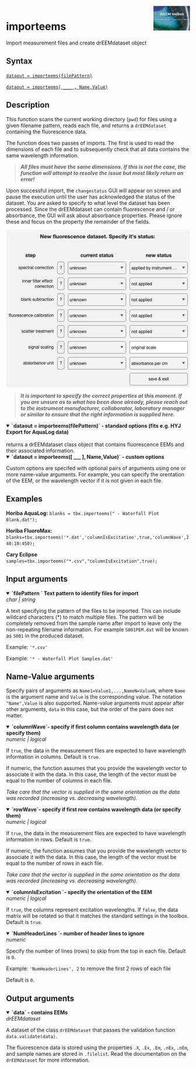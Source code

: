 <img src="top right corner logo.png" width="100" height="auto" align="right"/>

# importeems
Import measurement files and create drEEMdataset object



## Syntax
[`dataout = importeems(filePattern)`](#syntax1)

[`dataout = importeems( ___ , Name,Value)`](#syntax2)



## Description

This function scans the current working directory (`pwd`) for files using a given filename pattern, reads each file, and returns a `drEEMdataset` containing the fluorescence data.

The function does two passes of imports. The first is used to read the dimensions of each file and to subsequently check that all data contains the same wavelength information.

> ***All files must have the same dimensions. If this is not the case, the function will attempt to resolve the issue but most likely return an error!***

Upon successful import, the `changestatus` GUI will appear on screen and pause the execution until the user has acknowledged the status of the dataset. You are asked to specify to what level the dataset has been processed. Since the drEEMdataset can contain fluorescence and / or absorbance, the GUI will ask about absorbance properties. Please ignore these and focus on the property the remainder of the fields.

 <img src="newfldata.png" width="auto" height="auto" align="center"/>

> ***It is important to specify the correct properties at this moment. If you are unsure as to what has been done already, please reach out to the instrument manufacturer, collaborator, laboratory manager or similar to ensure that the right information is supplied here.***


<details open>
<summary><b>
`dataout = importeems(filePattern)` - standard options (fits e.g. HYJ Export for AquaLog data)</b>
</summary>
<a name="syntax1"></a><br>
returns a drEEMdataset class object that contains fluorescence EEMs and their associated information.


<details open>
<summary><b>
`dataout = importeems([ ___ ], Name,Value)` - custom options</b>
</summary>
<a name="syntax2"></a>

Custom options are specifed with optional pairs of arguments using one or more name-value arguments. For example, you can specify the orentation of the EEM, or the wavelength vector if it is not given in each file.

## Examples
<strong>Horiba AquaLog:</strong>
`blanks = tbx.importeems(" - Waterfall Plot Blank.dat");`

<strong>Horiba FluoroMax:</strong>     `blanks=tbx.importeems('*.dat','columnIsExcitation',true,'columnWave',240:10:450);`

<strong>Cary Eclipse</strong>  `samples=tbx.importeems("*.csv","columnIsExcitation",true);`

## Input arguments ##

<details open>
    <summary><b>`filePattern ` Text pattern to identify files for import</b></summary>
    <i>char | string</i>
        
A text specifying the pattern of the files to be imported. This can include wildcard characters (*) to match multiple files. The pattern will be completely removed from the sample name after import to leave only the non-repeating filename information. For example `S001PEM.dat` will be known as `S001` in the produced dataset.


Example: `'*.csv'`

Example: `'* - Waterfall Plot Samples.dat'`

</details>


## Name-Value arguments
Specify pairs of arguments as `Name1=Value1,...,NameN=ValueN`, where `Name` is the argument name and `Value` is the corresponding value. The notation `"Name",Value` is also supported. Name-value arguments must appear after other arguments, `data` in this case, but the order of the pairs does not matter. 
<a name="NameValue"></a>

<details open>
    <summary><b>`columnWave`- specify if first column contains wavelength data (or specify them)</b></summary>
    <i>numeric | logical</i>

If `true`, the data in the measurement files are expected to have wavelength information in columns. Default is `true`.

If numeric, the function assumes that you provide the wavelength vector to associate it with the data. In this case, the length of the vector must be equal to the number of columns in each file. 

*Take care that the vector is supplied in the same orientation as the data was recorded (increasing vs. decreasing wavelength).*
</details>

<details open>
    <summary><b>`rowWave`- specify if first row contains wavelength data (or specify them)</b></summary>
    <i>numeric | logical</i>

If `true`, the data in the measurement files are expected to have wavelength information in rows. Default is `true`.

If numeric, the function assumes that you provide the wavelength vector to associate it with the data. In this case, the length of the vector must be equal to the number of rows in each file. 

*Take care that the vector is supplied in the same orientation as the data was recorded (increasing vs. decreasing wavelength).*
</details>


<details open>
    <summary><b>`columnIsExcitation `- specify the orientation of the EEM</b></summary>
    <i>numeric | logical</i>

If `true`, the columns represent excitation wavelengths. If `false`, the data matrix will be rotated so that it matches the standard settings in the toolbox. Default is `true`.

</details>



<details open>
    <summary><b>`NumHeaderLines `- number of header lines to ignore</b></summary>
    <i>numeric</i>

Specify the number of  lines (rows) to skip from the top in each file. Default is `0`.<br>

Example: `'NumHeaderLines', 2` to remove the first 2 rows of each file<br>

Default is `0`.

</details>

## Output arguments
<details open>
    <summary><b>`data` - contains EEMs </b></summary>
    <i>drEEMdataset</i>
        
A dataset of the class `drEEMdataset` that passes the validation function `data.validate(data)`. 

The fluorescence data is stored using the properties `.X`, `.Ex`, `.Em`, `.nEx`, `.nEm`, and sample names are stored in `.filelist`. Read the documentation on the `drEEMdataset` for more information.

</details>